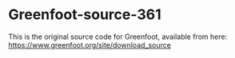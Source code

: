# Greenfoot-source-361
This is the original source code for Greenfoot, available from here: https://www.greenfoot.org/site/download_source
